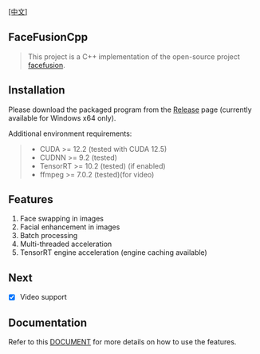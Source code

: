 [[中文]](https://github.com/CodingRookie98/faceFusionCpp/blob/master/README_CN.md)

## FaceFusionCpp

> This project is a C++ implementation of the open-source project [facefusion](https://github.com/facefusion/facefusion).

## Installation

Please download the packaged program from the [Release]() page (currently available for Windows x64 only).

Additional environment requirements:

> - CUDA >= 12.2 (tested with CUDA 12.5)
> - CUDNN >= 9.2 (tested)
> - TensorRT >= 10.2 (tested) (if enabled)
> - ffmpeg >= 7.0.2 (tested)(for video)

## Features

1. Face swapping in images
2. Facial enhancement in images
3. Batch processing
4. Multi-threaded acceleration
5. TensorRT engine acceleration (engine caching available)

## Next

- [x] Video support

## Documentation

Refer to this [DOCUMENT](https://github.com/CodingRookie98/faceFusionCpp/blob/master/DOCUMENT.md) for more details on how to use the features.